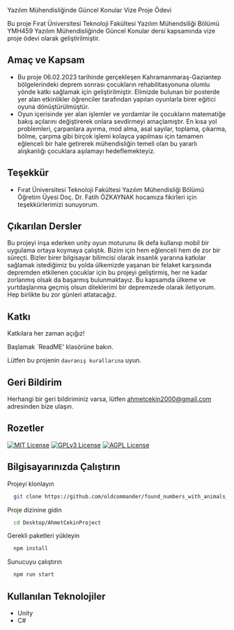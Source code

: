 
Yazılım Mühendisliğinde Güncel Konular Vize Proje Ödevi

Bu proje Fırat Üniversitesi Teknoloji Fakültesi Yazılım Mühendsiliği Bölümü YMH459 Yazılım Mühendisliğinde Güncel Konular dersi kapsamında vize proje ödevi olarak geliştirilmiştir.  


## Amaç ve Kapsam

* Bu proje 06.02.2023 tarihinde gerçekleşen Kahramanmaraş-Gaziantep bölgelerindeki deprem sonrası çocukların rehabilitasyonuna olumlu yönde katkı sağlamak için geliştirilmiştir. Elimizde bulunan bir posterde yer alan etkinlikler öğrenciler tarafından yapılan oyunlarla birer eğitici oyuna dönüştürülmüştür. 
* Oyun içerisinde yer alan işlemler ve yordamlar ile çocukların matematiğe bakış açılarını değiştirerek onlara sevdirmeyi amaçlamıştır. En kısa yol problemleri, çarpanlara ayırma, mod alma, asal sayılar, toplama, çıkarma, bölme, çarpma gibi birçok işlemi kolayca yapılması için tamamen eğlenceli bir hale getirerek mühendisliğin temeli olan bu yararlı alışkanlığı çocuklara aşılamayı hedeflemekteyiz. 
## Teşekkür

- Fırat Üniversitesi Teknoloji Fakültesi Yazılım Mühendisliği Bölümü Öğretim Üyesi Doç. Dr. Fatih ÖZKAYNAK hocamıza fikirleri için teşekkürlerimizi sunuyorum. 

  
## Çıkarılan Dersler

Bu projeyi inşa ederken unity oyun moturunu ilk defa kullanıp mobil bir uygulama ortaya koymaya çalıştık. Bizim için hem eğlenceli hem de zor bir süreçti. Bizler birer bilgisayar bilimcisi olarak insanlık yararına katkılar sağlamak istediğimiz bu yolda ülkemizde yaşanan bir felaket karşısında depremden etkilenen çocuklar için bu projeyi geliştirmiş, her ne kadar zorlanmış olsak da başarmış bulunmaktayız. Bu kapsamda ülkeme ve yurtdaşlarıma geçmiş olsun dileklerimi bir depremzede olarak iletiyorum. Hep birlikte bu zor günleri atlatacağız.  

  
## Katkı

Katkılara her zaman açığız!

Başlamak `ReadME' klasörüne bakın.

Lütfen bu projenin `davranış kurallarına` uyun.

  
## Geri Bildirim

Herhangi bir geri bildiriminiz varsa, lütfen ahmetcekin2000@gmail.com adresinden bize ulaşın.

  
## Rozetler



[![MIT License](https://img.shields.io/badge/License-MIT-green.svg)](https://choosealicense.com/licenses/mit/)
[![GPLv3 License](https://img.shields.io/badge/License-GPL%20v3-yellow.svg)](https://opensource.org/licenses/)
[![AGPL License](https://img.shields.io/badge/license-AGPL-blue.svg)](http://www.gnu.org/licenses/agpl-3.0)

  
## Bilgisayarınızda Çalıştırın

Projeyi klonlayın

```bash
  git clone https://github.com/oldcommander/found_numbers_with_animals_game
```

Proje dizinine gidin

```bash
  cd Desktop/AhmetCekinProject
```

Gerekli paketleri yükleyin

```bash
  npm install
```

Sunucuyu çalıştırın

```bash
  npm run start
```

  
## Kullanılan Teknolojiler

* Unity
* C#


  